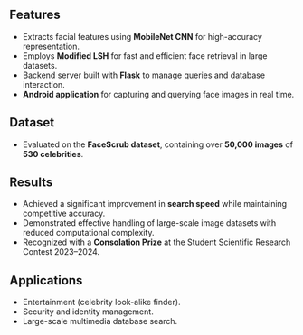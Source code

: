 ## Features
- Extracts facial features using **MobileNet CNN** for high-accuracy representation.
- Employs **Modified LSH** for fast and efficient face retrieval in large datasets.
- Backend server built with **Flask** to manage queries and database interaction.
- **Android application** for capturing and querying face images in real time.

## Dataset
- Evaluated on the **FaceScrub dataset**, containing over **50,000 images** of **530 celebrities**.

## Results
- Achieved a significant improvement in **search speed** while maintaining competitive accuracy.
- Demonstrated effective handling of large-scale image datasets with reduced computational complexity.
- Recognized with a **Consolation Prize** at the Student Scientific Research Contest 2023–2024.

## Applications
- Entertainment (celebrity look-alike finder).
- Security and identity management.
- Large-scale multimedia database search.